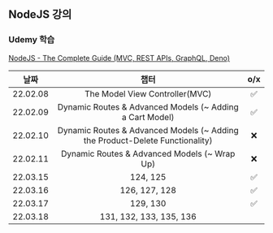 ## NodeJS 강의

### Udemy 학습 
[NodeJS - The Complete Guide (MVC, REST APIs, GraphQL, Deno)](https://www.udemy.com/course/nodejs-the-complete-guide/)


|날짜|챕터|o/x|
|:---:|:---:|:---:|
|22.02.08|The Model View Controller(MVC)|✅|
|22.02.09|Dynamic Routes & Advanced Models (~ Adding a Cart Model)|✅|
|22.02.10|Dynamic Routes & Advanced Models (~ Adding the Product-Delete Functionality)|❌|
|22.02.11|Dynamic Routes & Advanced Models (~ Wrap Up)|❌|
|22.03.15|124, 125|✅|
|22.03.16|126, 127, 128|✅|
|22.03.17|129, 130|✅|
|22.03.18|131, 132, 133, 135, 136||
